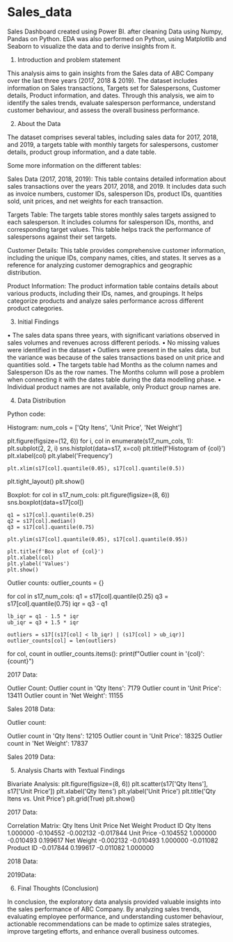 # Sales_data
Sales Dashboard created using Power BI. after cleaning Data using Numpy, Pandas on Python. EDA was also performed on Python, using Matplotlib and Seaborn to visualize the data and to derive insights from it.
1. Introduction and problem statement

This analysis aims to gain insights from the Sales data of ABC Company over the last three years (2017, 2018 & 2019). The dataset includes information on Sales transactions, Targets set for Salespersons, Customer details, Product information, and dates. Through this analysis, we aim to identify the sales trends, evaluate salesperson performance, understand customer behaviour, and assess the overall business performance.

2. About the Data

The dataset comprises several tables, including sales data for 2017, 2018, and 2019, a targets table with monthly targets for salespersons, customer details, product group information, and a date table. 

Some more information on the different tables:

Sales Data (2017, 2018, 2019):
This table contains detailed information about sales transactions over the years 2017, 2018, and 2019. It includes data such as invoice numbers, customer IDs, salesperson IDs, product IDs, quantities sold, unit prices, and net weights for each transaction.

Targets Table:
The targets table stores monthly sales targets assigned to each salesperson. It includes columns for salesperson IDs, months, and corresponding target values. This table helps track the performance of salespersons against their set targets.

Customer Details:
This table provides comprehensive customer information, including the unique IDs, company names, cities, and states. It serves as a reference for analyzing customer demographics and geographic distribution.

Product Information:
The product information table contains details about various products, including their IDs, names, and groupings. It helps categorize products and analyze sales performance across different product categories.


3. Initial Findings

•	The sales data spans three years, with significant variations observed in sales volumes and revenues across different periods.
•	No missing values were identified in the dataset
•	Outliers were present in the sales data, but the variance was because of the sales transactions based on unit price and quantities sold.
•	The targets table had Months as the column names and Salesperson IDs as the row names. The Months column will pose a problem when connecting it with the dates table during the data modelling phase.
•	Individual product names are not available, only Product group names are. 

4. Data Distribution

Python code:

Histogram:
num_cols = ['Qty Itens', 'Unit Price', 'Net Weight']

plt.figure(figsize=(12, 6))
for i, col in enumerate(s17_num_cols, 1):
    plt.subplot(2, 2, i)
    sns.histplot(data=s17, x=col)
    plt.title(f'Histogram of {col}')
    plt.xlabel(col)
    plt.ylabel('Frequency')

    plt.xlim(s17[col].quantile(0.05), s17[col].quantile(0.5))
plt.tight_layout()
plt.show()

Boxplot:
for col in s17_num_cols:
    plt.figure(figsize=(8, 6))
    sns.boxplot(data=s17[col])

    q1 = s17[col].quantile(0.25)
    q2 = s17[col].median()
    q3 = s17[col].quantile(0.75)

    plt.ylim(s17[col].quantile(0.05), s17[col].quantile(0.95))

    plt.title(f'Box plot of {col}')
    plt.xlabel(col)
    plt.ylabel('Values')
    plt.show()


Outlier counts:
outlier_counts = {}

for col in s17_num_cols:
    q1 = s17[col].quantile(0.25)
    q3 = s17[col].quantile(0.75)
    iqr = q3 - q1

    lb_iqr = q1 - 1.5 * iqr
    ub_iqr = q3 + 1.5 * iqr

    outliers = s17[(s17[col] < lb_iqr) | (s17[col] > ub_iqr)]
    outlier_counts[col] = len(outliers)

for col, count in outlier_counts.items():
    print(f"Outlier count in '{col}': {count}")

2017 Data:
 
  
 

Outlier Count:
Outlier count in 'Qty Itens': 7179
Outlier count in 'Unit Price': 13411
Outlier count in 'Net Weight': 11155

Sales 2018 Data:
 
     

Outlier count:

Outlier count in 'Qty Itens': 12105
Outlier count in 'Unit Price': 18325
Outlier count in 'Net Weight': 17837











Sales 2019 Data:

       



5. Analysis Charts with Textual Findings

Bivariate Analysis:
plt.figure(figsize=(8, 6))
plt.scatter(s17['Qty Itens'], s17['Unit Price'])
plt.xlabel('Qty Itens')
plt.ylabel('Unit Price')
plt.title('Qty Itens vs. Unit Price')
plt.grid(True)
plt.show()


2017 Data:
 
     

Correlation Matrix:
	Qty Itens	Unit Price	Net Weight	Product ID
Qty Itens	1.000000	-0.104552	-0.002132	-0.017844
Unit Price	-0.104552	1.000000	-0.010493	0.199617
Net Weight	-0.002132	-0.010493	1.000000	-0.011082
Product ID	-0.017844	0.199617	-0.011082	1.000000

 













2018 Data:

       














2019Data:       

6. Final Thoughts (Conclusion)

In conclusion, the exploratory data analysis provided valuable insights into the sales performance of ABC Company. By analyzing sales trends, evaluating employee performance, and understanding customer behaviour, actionable recommendations can be made to optimize sales strategies, improve targeting efforts, and enhance overall business outcomes.

